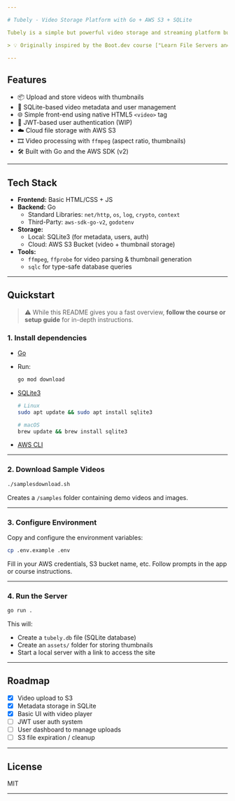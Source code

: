 ```yaml
---

# Tubely - Video Storage Platform with Go + AWS S3 + SQLite

Tubely is a simple but powerful video storage and streaming platform built using **Go**, **AWS S3**, and **SQLite**. It supports video upload, metadata storage, thumbnail generation, and playback – all wrapped in a clean and modern stack.

> 💡 Originally inspired by the Boot.dev course ["Learn File Servers and CDNs with S3 and CloudFront"](https://www.boot.dev/courses/learn-file-servers-s3-cloudfront-golang), this project has been fully adapted, expanded, and maintained by **Leon Thomas**.

---
```


## Features

- 📦 Upload and store videos with thumbnails
- 🧾 SQLite-based video metadata and user management
- 🌐 Simple front-end using native HTML5 `<video>` tag
- 🔐 JWT-based user authentication (WIP)
- ☁️ Cloud file storage with AWS S3
- 🎞️ Video processing with `ffmpeg` (aspect ratio, thumbnails)
- 🛠️ Built with Go and the AWS SDK (v2)

---

## Tech Stack

- **Frontend:** Basic HTML/CSS + JS
- **Backend:** Go
  - Standard Libraries: `net/http`, `os`, `log`, `crypto`, `context`
  - Third-Party: `aws-sdk-go-v2`, `godotenv`
- **Storage:**
  - Local: SQLite3 (for metadata, users, auth)
  - Cloud: AWS S3 Bucket (video + thumbnail storage)
- **Tools:**
  - `ffmpeg`, `ffprobe` for video parsing & thumbnail generation
  - `sqlc` for type-safe database queries

---

## Quickstart

> ⚠️ While this README gives you a fast overview, **follow the course or setup guide** for in-depth instructions.

### 1. Install dependencies

- [Go](https://golang.org/doc/install)
- Run:  
  ```bash
  go mod download
  ```

- [SQLite3](https://www.sqlite.org/download.html)
  ```bash
  # Linux
  sudo apt update && sudo apt install sqlite3

  # macOS
  brew update && brew install sqlite3
  ```

- [AWS CLI](https://docs.aws.amazon.com/cli/latest/userguide/getting-started-install.html)

---

### 2. Download Sample Videos

```bash
./samplesdownload.sh
```

Creates a `/samples` folder containing demo videos and images.

---

### 3. Configure Environment

Copy and configure the environment variables:

```bash
cp .env.example .env
```

Fill in your AWS credentials, S3 bucket name, etc. Follow prompts in the app or course instructions.

---

### 4. Run the Server

```bash
go run .
```

This will:

- Create a `tubely.db` file (SQLite database)
- Create an `assets/` folder for storing thumbnails
- Start a local server with a link to access the site

---

## Roadmap

- [x] Video upload to S3
- [x] Metadata storage in SQLite
- [x] Basic UI with video player
- [ ] JWT user auth system
- [ ] User dashboard to manage uploads
- [ ] S3 file expiration / cleanup

---

## License

MIT

---
